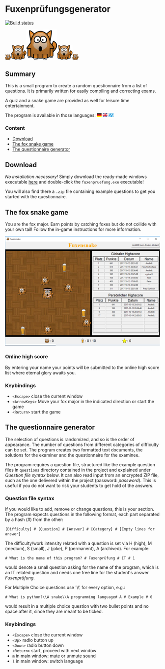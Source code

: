 

# Fuxenprüfungsgenerator

[![Build status](https://travis-ci.org/andb0t/Fuxenpruefung.svg?branch=master)](https://travis-ci.org/andb0t)

<img src="fox.png" width="19"><img src="fox.png" width="50"><img src="fox.png" width="100"><img src="fox.png" width="50"><img src="fox.png" width="20">



## Summary

This is a small program to create a random questionnaire from a list of questions. It is primarily written for easily compiling and correcting exams.

A quiz and a snake game are provided as well for leisure time entertainment.

The program is available in those languages: <img src="ger.png" height="12"> <img src="eng.png" height="12"> <img src="bay.png" height="12">


### Content
* [Download](#download)
* [The fox snake game](#the-fox-snake-game)
* [The questionnaire generator](#the-questionnaire-generator)




## Download
*No installation necessary!* Simply download the ready-made windows executable [here](https://github.com/andb0t/Fuxenpruefung/releases) and double-click the `fuxenpruefung.exe` executable!

You will also find there a `.zip` file containing example questions to get you started with the questionnaire.




## The fox snake game
You are the fox major. Earn points by catching foxes but do not collide with your own tail! Follow the in-game instructions for more information.

![Screenshot snake game](fox_snake.png)


### Online high score
By entering your name your points will be submitted to the online high score list where eternal glory awaits you.


### Keybindings
* `<Escape>`    close the current window
* `<ArrowKeys>` Move your fox major in the indicated direction or start the game
* `<Return>`    start the game



## The questionnaire generator

The selection of questions is randomized, and so is the order of appearance. The number of questions from different categories of difficulty can be set. The program creates two formatted text documents, the solutions for the examiner and the questionnaire for the examinee.

The program requires a question file, structured like the example question files in `questions` directory contained in the project and explained under *Question file syntax* below. It can also read input from an encrypted ZIP file, such as the one delivered within the project (password: *password*). This is useful if you do not want to risk your students to get hold of the answers.



### Question file syntax
If you would like to add, remove or change questions, this is your section. The program expects questions in the following format, each part separated by a hash (#) from the other:
```
[Difficulty] # [Question] # [Answer] # [Category] # [Empty lines for answer]
```
The difficulty/work intensity related with a question is set via H (high), M (medium), S (small), J (joke), P (permanent), A (archived). For example:
```
# What is the name of this program? # Fuxenprüfung # IT # 1
```
would denote a small question asking for the name of the program, which is an IT related question and needs one free line for the student's answer *Fuxenprüfung*.

For Multiple Choice questions use '\\\\' for every option, e.g.:
```
# What is python?\\A snake\\A programming language# A # Example # 0
```
would result in a multiple choice question with two bullet points and no space after it, since they are meant to be ticked.


### Keybindings
* `<Escape>`    close the current window
* `<Up>`        radio button up
* `<Down>`      radio button down
* `<Return>`    start, proceed with next window
* `m`           in main window: mute or unmute sound
* `l`           in main window: switch language

